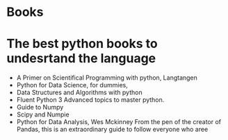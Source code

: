 # Books

 # The best python books to undesrtand the language
 * A Primer on Scientifical Programming with python, Langtangen
 * Python for Data Science, for dummies, 
 * Data Structures and Algorithms with python
 * Fluent Python 3
    Advanced topics to master python.
 * Guide to Numpy
 * Scipy and Numpie
 * Python for Data Analysis, Wes Mckinney
    From the pen of the creator of Pandas, this is an extraordinary guide to follow everyone who aree